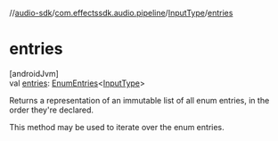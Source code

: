 //[audio-sdk](../../../index.md)/[com.effectssdk.audio.pipeline](../index.md)/[InputType](index.md)/[entries](entries.md)

# entries

[androidJvm]\
val [entries](entries.md): [EnumEntries](https://kotlinlang.org/api/core/kotlin-stdlib/kotlin.enums/-enum-entries/index.html)&lt;[InputType](index.md)&gt;

Returns a representation of an immutable list of all enum entries, in the order they're declared.

This method may be used to iterate over the enum entries.